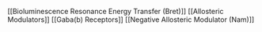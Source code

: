 [[Bioluminescence Resonance Energy Transfer (Bret)]]
[[Allosteric Modulators]]
[[Gaba(b) Receptors]]
[[Negative Allosteric Modulator (Nam)]]
